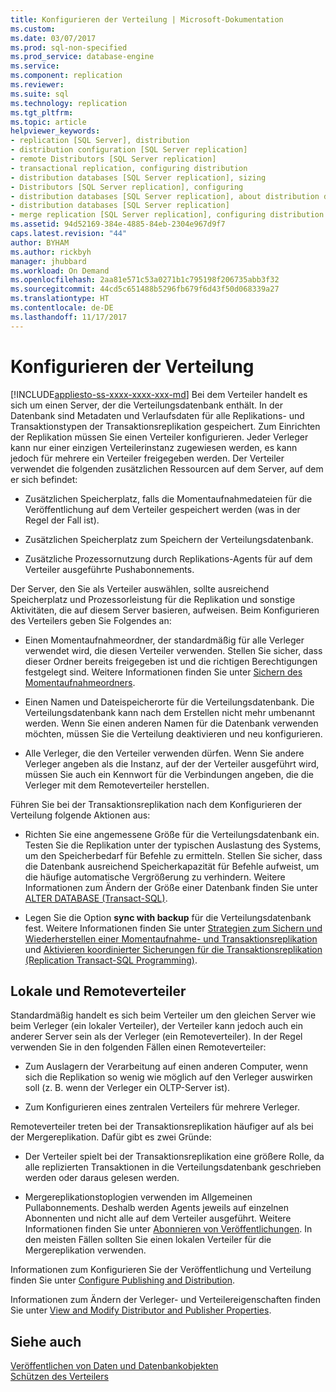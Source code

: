 ```yaml
---
title: Konfigurieren der Verteilung | Microsoft-Dokumentation
ms.custom: 
ms.date: 03/07/2017
ms.prod: sql-non-specified
ms.prod_service: database-engine
ms.service: 
ms.component: replication
ms.reviewer: 
ms.suite: sql
ms.technology: replication
ms.tgt_pltfrm: 
ms.topic: article
helpviewer_keywords:
- replication [SQL Server], distribution
- distribution configuration [SQL Server replication]
- remote Distributors [SQL Server replication]
- transactional replication, configuring distribution
- distribution databases [SQL Server replication], sizing
- Distributors [SQL Server replication], configuring
- distribution databases [SQL Server replication], about distribution databases
- distribution databases [SQL Server replication]
- merge replication [SQL Server replication], configuring distribution
ms.assetid: 94d52169-384e-4885-84eb-2304e967d9f7
caps.latest.revision: "44"
author: BYHAM
ms.author: rickbyh
manager: jhubbard
ms.workload: On Demand
ms.openlocfilehash: 2aa81e571c53a0271b1c795198f206735abb3f32
ms.sourcegitcommit: 44cd5c651488b5296fb679f6d43f50d068339a27
ms.translationtype: HT
ms.contentlocale: de-DE
ms.lasthandoff: 11/17/2017
---
```

# <a name="configure-distribution"></a>Konfigurieren der Verteilung
[!INCLUDE[appliesto-ss-xxxx-xxxx-xxx-md](../../includes/appliesto-ss-xxxx-xxxx-xxx-md.md)] Bei dem Verteiler handelt es sich um einen Server, der die Verteilungsdatenbank enthält. In der Datenbank sind Metadaten und Verlaufsdaten für alle Replikations- und Transaktionstypen der Transaktionsreplikation gespeichert. Zum Einrichten der Replikation müssen Sie einen Verteiler konfigurieren. Jeder Verleger kann nur einer einzigen Verteilerinstanz zugewiesen werden, es kann jedoch für mehrere ein Verteiler freigegeben werden. Der Verteiler verwendet die folgenden zusätzlichen Ressourcen auf dem Server, auf dem er sich befindet:  
  
-   Zusätzlichen Speicherplatz, falls die Momentaufnahmedateien für die Veröffentlichung auf dem Verteiler gespeichert werden (was in der Regel der Fall ist).  
  
-   Zusätzlichen Speicherplatz zum Speichern der Verteilungsdatenbank.  
  
-   Zusätzliche Prozessornutzung durch Replikations-Agents für auf dem Verteiler ausgeführte Pushabonnements.  
  
 Der Server, den Sie als Verteiler auswählen, sollte ausreichend Speicherplatz und Prozessorleistung für die Replikation und sonstige Aktivitäten, die auf diesem Server basieren, aufweisen. Beim Konfigurieren des Verteilers geben Sie Folgendes an:  
  
-   Einen Momentaufnahmeordner, der standardmäßig für alle Verleger verwendet wird, die diesen Verteiler verwenden. Stellen Sie sicher, dass dieser Ordner bereits freigegeben ist und die richtigen Berechtigungen festgelegt sind. Weitere Informationen finden Sie unter [Sichern des Momentaufnahmeordners](../../relational-databases/replication/security/secure-the-snapshot-folder.md).  
  
-   Einen Namen und Dateispeicherorte für die Verteilungsdatenbank. Die Verteilungsdatenbank kann nach dem Erstellen nicht mehr umbenannt werden. Wenn Sie einen anderen Namen für die Datenbank verwenden möchten, müssen Sie die Verteilung deaktivieren und neu konfigurieren.  
  
-   Alle Verleger, die den Verteiler verwenden dürfen. Wenn Sie andere Verleger angeben als die Instanz, auf der der Verteiler ausgeführt wird, müssen Sie auch ein Kennwort für die Verbindungen angeben, die die Verleger mit dem Remoteverteiler herstellen.  
  
 Führen Sie bei der Transaktionsreplikation nach dem Konfigurieren der Verteilung folgende Aktionen aus:  
  
-   Richten Sie eine angemessene Größe für die Verteilungsdatenbank ein. Testen Sie die Replikation unter der typischen Auslastung des Systems, um den Speicherbedarf für Befehle zu ermitteln. Stellen Sie sicher, dass die Datenbank ausreichend Speicherkapazität für Befehle aufweist, um die häufige automatische Vergrößerung zu verhindern. Weitere Informationen zum Ändern der Größe einer Datenbank finden Sie unter [ALTER DATABASE &#40;Transact-SQL&#41;](../../t-sql/statements/alter-database-transact-sql.md).  
  
-   Legen Sie die Option **sync with backup** für die Verteilungsdatenbank fest. Weitere Informationen finden Sie unter [Strategien zum Sichern und Wiederherstellen einer Momentaufnahme- und Transaktionsreplikation](../../relational-databases/replication/administration/strategies-for-backing-up-and-restoring-snapshot-and-transactional-replication.md) und [Aktivieren koordinierter Sicherungen für die Transaktionsreplikation &#40;Replication Transact-SQL Programming&#41;](../../relational-databases/replication/administration/enable-coordinated-backups-for-transactional-replication.md).  
  
## <a name="local-and-remote-distributors"></a>Lokale und Remoteverteiler  
 Standardmäßig handelt es sich beim Verteiler um den gleichen Server wie beim Verleger (ein lokaler Verteiler), der Verteiler kann jedoch auch ein anderer Server sein als der Verleger (ein Remoteverteiler). In der Regel verwenden Sie in den folgenden Fällen einen Remoteverteiler:  
  
-   Zum Auslagern der Verarbeitung auf einen anderen Computer, wenn sich die Replikation so wenig wie möglich auf den Verleger auswirken soll (z. B. wenn der Verleger ein OLTP-Server ist).  
  
-   Zum Konfigurieren eines zentralen Verteilers für mehrere Verleger.  
  
 Remoteverteiler treten bei der Transaktionsreplikation häufiger auf als bei der Mergereplikation. Dafür gibt es zwei Gründe:  
  
-   Der Verteiler spielt bei der Transaktionsreplikation eine größere Rolle, da alle replizierten Transaktionen in die Verteilungsdatenbank geschrieben werden oder daraus gelesen werden.  
  
-   Mergereplikationstoplogien verwenden im Allgemeinen Pullabonnements. Deshalb werden Agents jeweils auf einzelnen Abonnenten und nicht alle auf dem Verteiler ausgeführt. Weitere Informationen finden Sie unter [Abonnieren von Veröffentlichungen](../../relational-databases/replication/subscribe-to-publications.md). In den meisten Fällen sollten Sie einen lokalen Verteiler für die Mergereplikation verwenden.  
  
 Informationen zum Konfigurieren Sie der Veröffentlichung und Verteilung finden Sie unter [Configure Publishing and Distribution](../../relational-databases/replication/configure-publishing-and-distribution.md).  
  
 Informationen zum Ändern der Verleger- und Verteilereigenschaften finden Sie unter [View and Modify Distributor and Publisher Properties](../../relational-databases/replication/view-and-modify-distributor-and-publisher-properties.md).  
  
## <a name="see-also"></a>Siehe auch  
 [Veröffentlichen von Daten und Datenbankobjekten](../../relational-databases/replication/publish/publish-data-and-database-objects.md)   
 [Schützen des Verteilers](../../relational-databases/replication/security/secure-the-distributor.md)  
  
  
